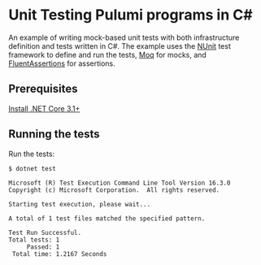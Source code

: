 # Unit Testing Pulumi programs in C#

An example of writing mock-based unit tests with both infrastructure definition and tests written in C#. The example uses the [NUnit](https://nunit.org/) test framework to define and run the tests, [Moq](https://github.com/moq/moq4) for mocks, and [FluentAssertions](https://github.com/fluentassertions/fluentassertions) for assertions.

## Prerequisites

[Install .NET Core 3.1+](https://dotnet.microsoft.com/download)

## Running the tests

Run the tests:

```
$ dotnet test

Microsoft (R) Test Execution Command Line Tool Version 16.3.0
Copyright (c) Microsoft Corporation.  All rights reserved.

Starting test execution, please wait...

A total of 1 test files matched the specified pattern.

Test Run Successful.
Total tests: 1
     Passed: 1
 Total time: 1.2167 Seconds
```
